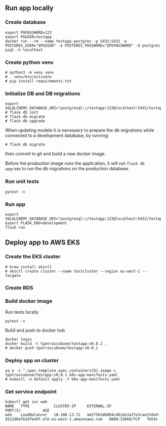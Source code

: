 ## Run app locally

### Create database

```
export PGPASSWORD=123
export PGUSER=testapp
docker run --rm --name testapp-postgres -p 5432:5432 -e POSTGRES_USER="$PGUSER" -e POSTGRES_PASSWORD="$PGPASSWORD" -d postgres
psql -h localhost
```

### Create python venv

```
# python3 -m venv venv
# . venv/bin/activate
# pip install requirements.txt
```

### Initialize DB and DB migrations

```
export SQLALCHEMY_DATABASE_URI="postgresql://testapp:123@localhost:5432/testapp"
# flask db init
# flask db migrate
# flask db upgrade
```

When updating models it is necessary to prepare the db migrations while connected to a development database, by running:

```
# flask db migrate
```

then commit to git and build a new docker image.

Before the production image runs the application, it will run `flask db upgrade` to run the db migrations on the production database.


### Run unit tests

```
pytest -v
```

### Run app

```
export SQLALCHEMY_DATABASE_URI="postgresql://testapp:123@localhost:5432/testapp"
export FLASK_ENV=development
flask run
```



## Deploy app to AWS EKS

### Create the EKS cluster

```
# brew install eksctl
# eksctl create cluster --name testcluster --region eu-west-1 --fargate
```

### Create RDS


### Build docker image

Run tests locally

```
pytest -v
```

Build and push to docker hub

```
docker login
docker build -t tpatrascuboom/testapp:v0.0.1 .
# docker push tpatrascuboom/testapp:v0.0.1
```



### Deploy app on cluster

```
yq e -i ".spec.template.spec.containers[0].image = tpatrascuboom/testapp:v0.0.1 k8s-app-manifests.yaml
# kubectl -n default apply -f k8s-app-manifests.yaml
```

### Get service endpoint

```
kubectl get svc web
NAME   TYPE           CLUSTER-IP     EXTERNAL-IP                                                                     PORT(S)          AGE
web    LoadBalancer   10.100.13.72   a6275b3db004c401da3a27e3cae15ded-d212d8afb2dfea9f.elb.eu-west-1.amazonaws.com   8080:32666/TCP   7m54s
```

